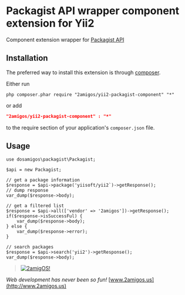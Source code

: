 Packagist API wrapper component extension for Yii2
======================

Component extension wrapper for [Packagist API](http://packagist.org/)

Installation
------------
The preferred way to install this extension is through [composer](http://getcomposer.org/download/).

Either run

```
php composer.phar require "2amigos/yii2-packagist-component" "*"
```
or add

```json
"2amigos/yii2-packagist-component" : "*"
```

to the require section of your application's `composer.json` file.

Usage
-----

```
use dosamigos\packagist\Packagist;

$api = new Packagist;

// get a package information  
$response = $api->package('yiisoft/yii2`)->getResponse();  
// dump response  
var_dump($response->body);

// get a filtered list  
$response = $api->all(['vendor' => '2amigos'])->getResponse();
if($response->isSuccessFul) {
    var_dump($response->body);
} else {
    var_dump($response->error);
}

// search packages
$response = $api->search('yii2')->getResponse();  
var_dump($response->body);  
```


> [![2amigOS!](http://www.gravatar.com/avatar/55363394d72945ff7ed312556ec041e0.png)](http://www.2amigos.us)

<i>Web development has never been so fun!</i>
[www.2amigos.us](http://www.2amigos.us)